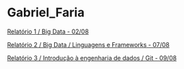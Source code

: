 # Gabriel_Faria

[Relatório 1 / Big Data - 02/08](pages/02-08.md)

[Relatório 2 / Big Data / Linguagens e Frameworks - 07/08](pages/07-08.md)

[Relatório 3 / Introdução à engenharia de dados / Git - 09/08](pages/09-08.md)